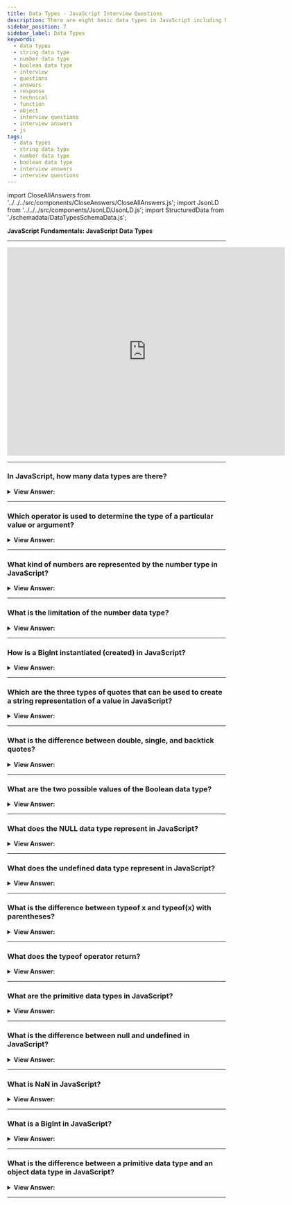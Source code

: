 ```yaml
---
title: Data Types - JavaScript Interview Questions
description: There are eight basic data types in JavaScript including Number, String, Boolean, BigInt, Null, Undefined, Object, and Symbol. JS Frontend Interview Questions
sidebar_position: 7
sidebar_label: Data Types
keywords:
  - data types
  - string data type
  - number data type
  - boolean data type
  - interview
  - questions
  - answers
  - response
  - technical
  - function
  - object
  - interview questions
  - interview answers
  - js
tags:
  - data types
  - string data type
  - number data type
  - boolean data type
  - interview answers
  - interview questions
---
```


import CloseAllAnswers from '../../../src/components/CloseAnswers/CloseAllAnswers.js';
import JsonLD from '../../../src/components/JsonLD/JsonLD.js';
import StructuredData from './schemadata/DataTypesSchemaData.js';

<JsonLD data={StructuredData} />

<head>
  <title>Data Types | JavaScript Frontend Phone Interview Questions</title>
</head>

**JavaScript Fundamentals: JavaScript Data Types**

---

<div class='videoWrapper'>
<iframe
    width="640"
    height="480"
    src="https://www.youtube.com/embed/KOx_wRyv9pw"
    frameborder="0"
    allow="autoplay; encrypted-media"
    allowfullscreen
>
</iframe>
</div>

---

<CloseAllAnswers />

### In JavaScript, how many data types are there?

<details>
  <summary><strong>View Answer:</strong></summary>
  <div>
  <div><strong>Interview Response:</strong> JavaScript has eight fundamental data types: Number, String, Boolean, BigInt, Null, Undefined, Symbol, and Object. The first seven are primitive data types, meaning their values can only contain one item (a string or a number), while objects can store data sets and more complex things.</div><br />
  <div><strong className="codeExample">Code Example:</strong><br /><br />

  <div></div>

```js
let myString = "Hello, world!"; // string
let myNumber = 42; // number
let myBoolean = true; // boolean
let myNull = null; // null
let myUndefined = undefined; // undefined
let mySymbol = Symbol("mySymbol"); // symbol
let myBigInt = 123456789n; // bigint
```

</div>
  </div>
</details>

---

### Which operator is used to determine the type of a particular value or argument?

<details>
  <summary><strong>View Answer:</strong></summary>
  <div>
  <div><strong>Interview Response:</strong> The typeof operator.</div><br />
  <div><strong>Technical Response:</strong> In JavaScript, the typeof operator is used to determine the data type of a specific value or argument. It returns a string indicating the data type of the operand.<br /><br />
  JavaScript supports two forms of syntax:<br /><br />
    <ol>
      <li>As an operator: typeof x.</li>
      <li>As a function: typeof(x).</li>
      </ol>
  </div>
  <div><strong className="codeExample">Code Example:</strong><br /><br />

  <div></div>

```js
let myString = "Hello, world!";
let myNumber = 42;
let myBoolean = true;
let myNull = null;
let myUndefined = undefined;
let mySymbol = Symbol("mySymbol");
let myBigInt = 123456789n;

console.log(typeof myString); // Output: string
console.log(typeof myNumber); // Output: number
console.log(typeof myBoolean); // Output: boolean
console.log(typeof myNull); // Output: object
console.log(typeof myUndefined); // Output: undefined
console.log(typeof mySymbol); // Output: symbol
```

</div>
  </div>
</details>

---

### What kind of numbers are represented by the number type in JavaScript?

<details>
  <summary><strong>View Answer:</strong></summary>
  <div>
  <div><strong>Interview Response:</strong> The number type represents numeric data, including integers and floating-point numbers. It also supports special numeric values such as Infinity and NaN.</div><br />
  <div><strong className="codeExample">Code Example:</strong><br /><br />

  <div></div>

```js
let myInteger = 42; // integer
let myFloat = 3.14159; // floating-point

console.log(typeof myInteger); // Output: number
console.log(typeof myFloat); // Output: number
```

</div>
  </div>
</details>

---

### What is the limitation of the number data type?

<details>
  <summary><strong>View Answer:</strong></summary>
  <div>
  <div><strong>Interview Response:</strong> In JavaScript, the limitation of the number type is that it can only represent numbers within a certain range, and it has limited precision when dealing with decimal fractions.</div><br />
  <div><strong>Technical Response:</strong> The “number” type cannot represent integer values greater than (2<sup>53</sup>-1) (that’s 9007199254740991) or less than -(2<sup>53</sup>-1) for negatives. It is a technical limitation caused by their internal representation, and anything beyond these values is considered a BigInt.
  </div><br />
  <div><strong className="codeExample">Code Example:</strong><br /><br />

  <div></div>

```js
let myNumber = 0.1 + 0.2; // 0.30000000000000004

console.log(myNumber); // Output: 0.30000000000000004
```

<p>To mitigate this issue, JavaScript provides a method called toFixed(), which allows you to specify the number of decimal places to include in a number:</p>

```js
let myNumber = 0.1 + 0.2; // 0.30000000000000004

console.log(myNumber.toFixed(2)); // Output: 0.30
```

</div>
  </div>
</details>

---

### How is a BigInt instantiated (created) in JavaScript?

<details>
  <summary><strong>View Answer:</strong></summary>
  <div>
  <div><strong>Interview Response:</strong> In JavaScript, BigInts can be instantiated by appending "n" to the end of an integer literal or by calling the BigInt() constructor with an integer or a string representing an integer as its argument.</div>
  </div>
</details>

---

### Which are the three types of quotes that can be used to create a string representation of a value in JavaScript?

<details>
  <summary><strong>View Answer:</strong></summary>
  <div>
  <div><strong>Interview Response:</strong> Double, single, and backticks.</div><br />
  <div><strong>Technical Response:</strong> In JavaScript, there are three types of quotes that can be used to create a string representation of a value: single quotes, double quotes, and backticks (template literals).</div><br />
  <div><strong className="codeExample">Here's an example of how to use each type of quote:</strong><br /><br />

  <div></div>

```js
let mySingleQuoteString = 'Hello, world!'; // using single quotes
let myDoubleQuoteString = "Hello, world!"; // using double quotes
let myBacktickString = `Hello, world!`; // using backticks

console.log(mySingleQuoteString); // Output: Hello, world!
console.log(myDoubleQuoteString); // Output: Hello, world!
console.log(myBacktickString); // Output: Hello, world!
```

<p>All three types of quotes can be used interchangeably to create string literals. However, backticks have additional functionality that allows you to embed expressions directly in a string using template literals:</p>

```js
let myName = "Alice";
let myTemplateLiteralString = `Hello, ${myName}!`; // using template literals

console.log(myTemplateLiteralString); // Output: Hello, Alice!
```

<p>In this example, we've used backticks to create a template literal string that includes an expression ($&#123;myName&#125;) which is evaluated and embedded directly in the string.</p>

</div>
  </div>
</details>

---

### What is the difference between double, single, and backtick quotes?

<details>
  <summary><strong>View Answer:</strong></summary>
  <div>
  <div><strong>Interview Response:</strong> In JavaScript, double and single quotes are interchangeable and can be used to create string literals. Backtick quotes (template literals) allow embedding expressions and special characters. They allow us to embed variables and expressions inside a string, for example, by surrounding them with $&#123;…&#125;.</div><br /><br />
  <div><strong className="codeExample">Code Example:</strong><br /><br />

  <div></div>

```js
let myName = "Alice";
let myTemplateLiteralString = `Hello, ${myName}!`; // using template literals

console.log(myTemplateLiteralString); // Output: Hello, Alice!
```

:::note

Please note that we can only implement this with backticks in JavaScript. Other quotes (single and double) do not have this embedding functionality! We should make every effort to understand backticks and template literals.

:::

  </div>
  </div>
</details>

---

### What are the two possible values of the Boolean data type?

<details>
  <summary><strong>View Answer:</strong></summary>
  <div>
  <div><strong>Interview Response:</strong> The Boolean logical type in JavaScript has two values: true and false. It is commonly used for conditional statements, loops, and comparisons in programming.
  </div><br />
  <div><strong className="codeExample">Code Example:</strong>Here's an example of how to use the Boolean data type...<br /><br />

  <div></div>

```js
let myBooleanTrue = true; // true
let myBooleanFalse = false; // false

console.log(typeof myBooleanTrue); // Output: boolean
console.log(typeof myBooleanFalse); // Output: boolean
```

<p>Boolean values are commonly used in conditional statements to control the flow of a program. For example:</p>

```js
let myNumber = 42;

if (myNumber > 10) {
  console.log("The number is greater than 10.");
} else {
  console.log("The number is less than or equal to 10.");
}
```

  </div>
  </div>
</details>

---

### What does the NULL data type represent in JavaScript?

<details>
  <summary><strong>View Answer:</strong></summary>
  <div>
  <div><strong>Interview Response:</strong> nothingness or empty, but not equal undefined</div><br />
  <div><strong>Technical Response:</strong> It is a unique value that represents “nothing”, “empty” or “value unknown”. It is not a representation of a value that has not to be defined, non-existing, or a null pointer like other programming languages.
  </div><br />
  <div><strong className="codeExample">Code Example:</strong><br /><br />

  <div></div>

```js
let myVariable = null;

console.log(myVariable); // Output: null
console.log(typeof myVariable); // Output: object
```

  </div>
  </div>
</details>

---

### What does the undefined data type represent in JavaScript?

<details>
  <summary><strong>View Answer:</strong></summary>
  <div>
  <div><strong>Interview Response:</strong> In JavaScript, the undefined data type represents a variable or object property that has been declared but not assigned a value, or a function that has no return value.</div><br />
  <div><strong className="codeExample">Code Example:</strong><br /><br />

  <div></div>

```js
let age;

console.log(age); // shows "undefined"

// Technically, it is possible to explicitly assign undefined to a variable, but it is not recommended.

let age = 100;

// change the value to undefined

age = undefined;

console.log(age); // "undefined"
```

  </div>
  </div>
</details>

---

### What is the difference between typeof x and typeof(x) with parentheses?

<details>
  <summary><strong>View Answer:</strong></summary>
  <div>
  <div><strong>Interview Response:</strong> typeof x acts as an operator, and typeof(x) is a function, but they work with parentheses or without them. The result is the same.</div>
  </div>
</details>

---

### What does the typeof operator return?

<details>
  <summary><strong>View Answer:</strong></summary>
  <div>
  <div><strong>Interview Response:</strong> The typeof operator returns a string with the name of the type, like "number" if it is a number or “function” if it’s a function.</div>
  </div>
</details>

---

### What are the primitive data types in JavaScript?

<details>
  <summary><strong>View Answer:</strong></summary>
  <div>
  <div><strong>Interview Response:</strong> The primitive data types in JavaScript include the Number, String, Boolean, BigInt, Null, Undefined, and Symbol types.</div>
  </div>
</details>

---

### What is the difference between null and undefined in JavaScript?

<details>
  <summary><strong>View Answer:</strong></summary>
  <div>
  <div><strong>Interview Response:</strong> In JavaScript, null and undefined are two distinct data types that represent different types of non-values. undefined represents a value that has not been defined or has not yet been assigned a value, while null represents a deliberate absence of a value.</div><br />
  <div><strong className="codeExample">Code Example:</strong><br /><br />

  <div></div>

```js
let myUndefinedVariable;
let myNullVariable = null;

console.log(myUndefinedVariable); // Output: undefined
console.log(myNullVariable); // Output: null
```

:::note

Note that typeof undefined returns "undefined", while typeof null returns "object", which is a quirk in the language's design that cannot be fixed for backward compatibility reasons.

:::

  </div>
  </div>
</details>

---

### What is NaN in JavaScript?

<details>
  <summary><strong>View Answer:</strong></summary>
  <div>
  <div><strong>Interview Response:</strong> In JavaScript, NaN stands for "Not a Number" and is a special value that represents the result of an invalid or undefined mathematical operation.</div><br />
  <div><strong className="codeExample">Code Example:</strong><br /><br />

  <div></div>

```js
let myNaN = 0 / 0;

console.log(myNaN); // Output: NaN
console.log(typeof myNaN); // Output: number
console.log(Number.isNaN(myNaN)); // Output: true
```

:::note

Note that typeof NaN returns "number", indicating that NaN is a numeric value, but Number.isNaN() is a method that can be used to check whether a value is equal to NaN.

:::

  </div>
  </div>
</details>

---

### What is a BigInt in JavaScript?

<details>
  <summary><strong>View Answer:</strong></summary>
  <div>
  <div><strong>Interview Response:</strong> BigInt is a JavaScript numeric data type that can represent integers of arbitrary length, allowing for precise calculations beyond the limitations of the Number type.</div><br />
  <div><strong className="codeExample">Code Example:</strong><br /><br />

  <div></div>

```js
let myBigInt = 12345678901234567890n;

console.log(myBigInt); // Output: 12345678901234567890n
console.log(typeof myBigInt); // Output: bigint
```

  </div>
  </div>
</details>

---

### What is the difference between a primitive data type and an object data type in JavaScript?

<details>
  <summary><strong>View Answer:</strong></summary>
  <div>
  <div><strong>Interview Response:</strong> A primitive is a basic data type that represents a single value, while an object is a complex structure that represents a collection of key-value pairs.</div><br />
  <div><strong className="codeExample">Here's an example of how to use a primitive data type:</strong><br /><br />

  <div></div>

```js
let myNumber = 42;

console.log(myNumber); // Output: 42
console.log(typeof myNumber); // Output: number
```

  </div><br />
  <div><strong className="codeExample">Here's an example of how to use an object data type:</strong><br /><br />

  <div></div>

```js
let myObject = {
  name: "Alice",
  age: 30,
  isStudent: true
};

console.log(myObject); // Output: {name: "Alice", age: 30, isStudent: true}
console.log(typeof myObject); // Output: object
```

:::note

The main difference between primitive data types and object data types is that primitive data types are immutable (i.e., their values cannot be changed), while object data types are mutable (i.e., their values can be changed by adding, updating, or deleting key-value pairs). Additionally, primitive data types are passed by value, while object data types are passed by reference.

:::

  </div>
  </div>
</details>

---
